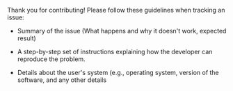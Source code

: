 Thank you for contributing!
Please follow these guidelines when tracking an issue:

 - Summary of the issue
   (What happens and why it doesn't work, expected result)

 - A step-by-step set of instructions explaining how the developer can reproduce the problem.

 - Details about the user's system
   (e.g., operating system, version of the software, and any other details
